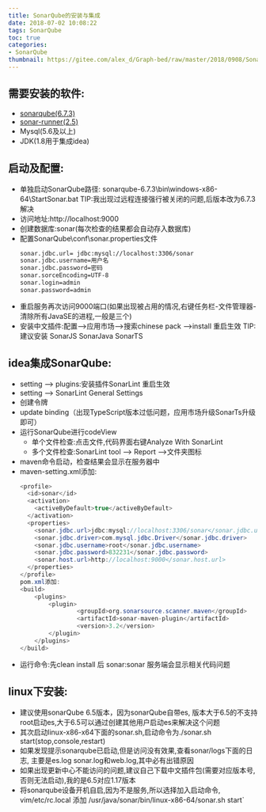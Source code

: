 ```yaml
---
title: SonarQube的安装与集成
date: 2018-07-02 10:08:22
tags: SonarQube
toc: true
categories:
- SonarQube
thumbnail: https://gitee.com/alex_d/Graph-bed/raw/master/2018/0908/SonarQube.jpg
---
```


## 需要安装的软件:
* <a href="http://www.sonarqube.org/downloads/" target="_blank">sonarqube(6.7.3)</a><br>
* <a href="https://sonarsource.bintray.com/Distribution/sonar-scanner-cli/sonar-scanner-2.5.zip" target="_blank">sonar-runner(2.5)</a><br>
* Mysql(5.6及以上)
* JDK(1.8用于集成idea)

## 启动及配置:

* 单独启动SonarQube路径: sonarqube-6.7.3\bin\windows-x86-64\StartSonar.bat 
    TIP:我出现过远程连接强行被关闭的问题,后版本改为6.7.3解决
* 访问地址:http://localhost:9000
* 创建数据库:sonar(每次检查的结果都会自动存入数据库)
* 配置SonarQube\conf\sonar.properties文件
    ``` bash
    sonar.jdbc.url= jdbc:mysql://localhost:3306/sonar
    sonar.jdbc.username=用户名
    sonar.jdbc.password=密码
    sonar.sorceEncoding=UTF-8
    sonar.login=admin
    sonar.password=admin
    ```
* 重启服务再次访问9000端口(如果出现被占用的情况,右键任务栏-文件管理器-清除所有JavaSE的进程,一般是三个)
* 安装中文插件:配置--&gt;应用市场--&gt;搜索chinese pack --&gt;install 重启生效
    TIP:建议安装 SonarJS SonarJava SonarTS

## idea集成SonarQube:
* setting --&gt; plugins:安装插件SonarLint 重启生效
* setting --&gt; SonarLint General Settings
* 创建令牌
* update binding（出现TypeScript版本过低问题，应用市场升级SonarTs升级即可）
* 运行SonarQube进行codeView&nbsp;
    * 单个文件检查:点击文件,代码界面右键Analyze With SonarLint
    * 多个文件检查:SonarLint tool --&gt; Report --&gt;文件夹图标
* maven命令启动，检查结果会显示在服务器中
* maven-setting.xml添加:
    ``` java
   <profile>
      <id>sonar</id>
      <activation>
        <activeByDefault>true</activeByDefault>
      </activation>
      <properties>
        <sonar.jdbc.url>jdbc:mysql://localhost:3306/sonar</sonar.jdbc.url>
        <sonar.jdbc.driver>com.mysql.jdbc.Driver</sonar.jdbc.driver>
        <sonar.jdbc.username>root</sonar.jdbc.username>
        <sonar.jdbc.password>832231</sonar.jdbc.password>
        <sonar.host.url>http://localhost:9000</sonar.host.url>
      </properties>
    </profile>
    pom.xml添加:
    <build>
        <plugins>
            <plugin>
                    <groupId>org.sonarsource.scanner.maven</groupId>
                    <artifactId>sonar-maven-plugin</artifactId>
                    <version>3.2</version>
            </plugin>
        </plugins>
    </build>
    ```
* 运行命令:先clean install 后 sonar:sonar 服务端会显示相关代码问题

## linux下安装:
* 建议使用sonarQube 6.5版本，因为sonarQube自带es, 版本大于6.5的不支持root启动es,大于6.5可以通过创建其他用户启动es来解决这个问题
* 其次启动linux-x86-x64下面的sonar.sh,启动命令为./sonar.sh start(stop,console,restart)
* 如果发现提示sonarqube已启动,但是访问没有效果,查看sonar/logs下面的日志, 主要是es.log sonar.log和web.log,其中必有出错原因
* 如果出现更新中心不能访问的问题,建议自己下载中文插件包(需要对应版本号,否则无法启动),我的是6.5对应1.17版本
* 将sonarqube设备开机自启,因为不是服务,所以选择加入启动命令, vim/etc/rc.local 添加 /usr/java/sonar/bin/linux-x86-64/sonar.sh start`